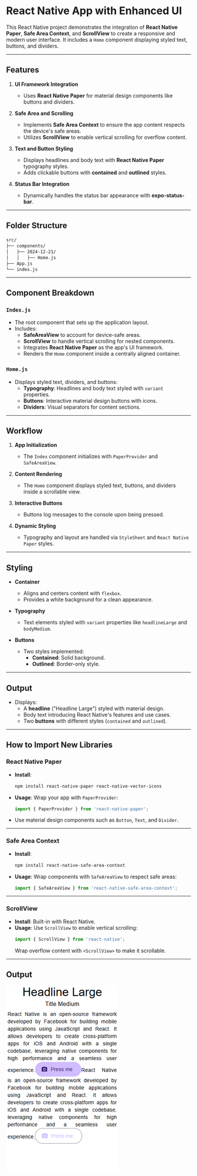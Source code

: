 # React Native App with Enhanced UI

This React Native project demonstrates the integration of **React Native Paper**, **Safe Area Context**, and **ScrollView** to create a responsive and modern user interface. It includes a `Home` component displaying styled text, buttons, and dividers.

---

## Features

1. **UI Framework Integration**  
   - Uses **React Native Paper** for material design components like buttons and dividers.  

2. **Safe Area and Scrolling**  
   - Implements **Safe Area Context** to ensure the app content respects the device's safe areas.  
   - Utilizes **ScrollView** to enable vertical scrolling for overflow content.  

3. **Text and Button Styling**  
   - Displays headlines and body text with **React Native Paper** typography styles.  
   - Adds clickable buttons with **contained** and **outlined** styles.  

4. **Status Bar Integration**  
   - Dynamically handles the status bar appearance with **expo-status-bar**.  

---

## Folder Structure

```
src/
├── components/
│   ├── 2024-12-21/
│   │   ├── Home.js
├── App.js
└── index.js
```

---

## Component Breakdown

### `Index.js`  
- The root component that sets up the application layout.  
- Includes:  
  - **SafeAreaView** to account for device-safe areas.  
  - **ScrollView** to handle vertical scrolling for nested components.  
  - Integrates **React Native Paper** as the app's UI framework.  
  - Renders the `Home` component inside a centrally aligned container.

### `Home.js`  
- Displays styled text, dividers, and buttons:  
  - **Typography**: Headlines and body text styled with `variant` properties.  
  - **Buttons**: Interactive material design buttons with icons.  
  - **Dividers**: Visual separators for content sections.  

---

## Workflow

1. **App Initialization**  
   - The `Index` component initializes with `PaperProvider` and `SafeAreaView`.  

2. **Content Rendering**  
   - The `Home` component displays styled text, buttons, and dividers inside a scrollable view.  

3. **Interactive Buttons**  
   - Buttons log messages to the console upon being pressed.  

4. **Dynamic Styling**  
   - Typography and layout are handled via `StyleSheet` and `React Native Paper` styles.  

---

## Styling

- **Container**  
  - Aligns and centers content with `flexbox`.  
  - Provides a white background for a clean appearance.  

- **Typography**  
  - Text elements styled with `variant` properties like `headlineLarge` and `bodyMedium`.  

- **Buttons**  
  - Two styles implemented:  
    - **Contained**: Solid background.  
    - **Outlined**: Border-only style.  

---

## Output

- Displays:  
  - A **headline** ("Headline Large") styled with material design.  
  - Body text introducing React Native's features and use cases.  
  - Two **buttons** with different styles (`contained` and `outlined`).  

---

## How to Import New Libraries

### **React Native Paper**
- **Install**:  
  ```bash
  npm install react-native-paper react-native-vector-icons
  ```
- **Usage**: Wrap your app with `PaperProvider`:  
  ```jsx
  import { PaperProvider } from 'react-native-paper';
  ```
- Use material design components such as `Button`, `Text`, and `Divider`.

---

### **Safe Area Context**
- **Install**:  
  ```bash
  npm install react-native-safe-area-context
  ```
- **Usage**: Wrap components with `SafeAreaView` to respect safe areas:  
  ```jsx
  import { SafeAreaView } from 'react-native-safe-area-context';
  ```

---

### **ScrollView**
- **Install**: Built-in with React Native.
- **Usage**: Use `ScrollView` to enable vertical scrolling:  
  ```jsx
  import { ScrollView } from 'react-native';
  ```  
  Wrap overflow content with `<ScrollView>` to make it scrollable.

---

## Output

![Output](./output.png)  